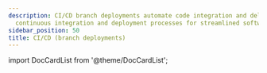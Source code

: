 ```yaml
---
description: CI/CD branch deployments automate code integration and delivery, enabling
  continuous integration and deployment processes for streamlined software development.
sidebar_position: 50
title: CI/CD (branch deployments)
---
```

import DocCardList from '@theme/DocCardList';

<DocCardList />
